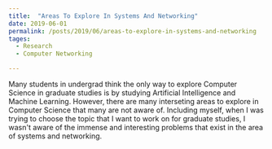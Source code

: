 ```yaml
---
title:  "Areas To Explore In Systems And Networking"
date: 2019-06-01
permalink: /posts/2019/06/areas-to-explore-in-systems-and-networking
tages:
  - Research
  - Computer Networking

---
```


Many students in undergrad think the only way to explore Computer Science in graduate 
studies is by studying Artificial Intelligence and Machine Learning. However,
there are many interseting areas to explore in Computer Science that many are not
aware of. Including myself, when I was trying to choose the topic that I want to 
work on for graduate studies, I wasn't aware of the immense and interesting problems
that exist in the area of systems and networking.



